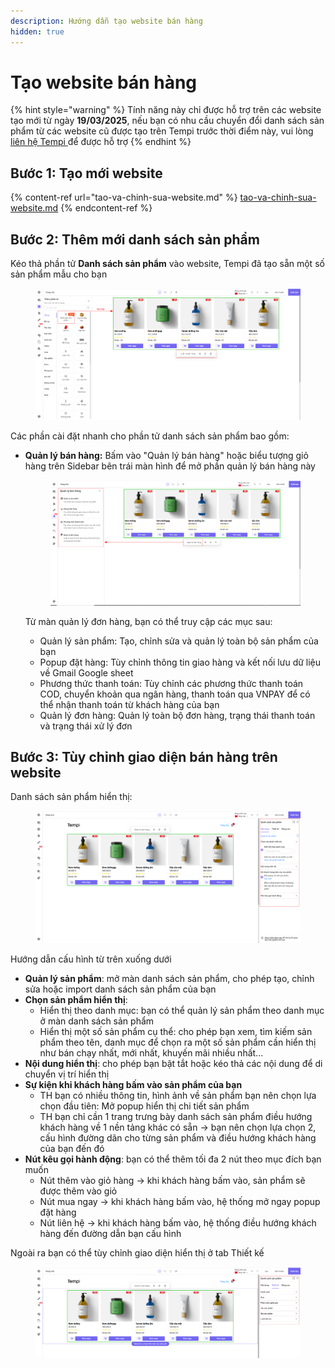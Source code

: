 ```yaml
---
description: Hướng dẫn tạo website bán hàng
hidden: true
---
```


# Tạo website bán hàng

{% hint style="warning" %}
Tính năng này chỉ được hỗ trợ trên các website tạo mới từ ngày **19/03/2025**, nếu bạn có nhu cầu chuyển đổi danh sách sản phẩm từ các website cũ được tạo trên Tempi trước thời điểm này, vui lòng [liên hệ Tempi](https://m.me/tempi.vn)[ ](https://m.me/tempi.vn)để được hỗ trợ
{% endhint %}

## Bước 1: Tạo mới website

{% content-ref url="tao-va-chinh-sua-website.md" %}
[tao-va-chinh-sua-website.md](tao-va-chinh-sua-website.md)
{% endcontent-ref %}

## Bước 2: Thêm mới danh sách sản phẩm

Kéo thả phần tử **Danh sách sản phẩm** vào website, Tempi đã tạo sẵn một số sản phẩm mẫu cho bạn

<figure><img src="../.gitbook/assets/image (199).png" alt=""><figcaption></figcaption></figure>

Các phần cài đặt nhanh cho phần tử danh sách sản phẩm bao gồm:

*   **Quản lý bán hàng:** Bấm vào "Quản lý bán hàng" hoặc biểu tượng giỏ hàng trên Sidebar bên trái màn hình để mở phần quản lý bán hàng này

    <figure><img src="../.gitbook/assets/image (200).png" alt=""><figcaption></figcaption></figure>

    Từ màn quản lý đơn hàng, bạn có thể truy cập các mục sau:

    * Quản lý sản phẩm: Tạo, chỉnh sửa và quản lý toàn bộ sản phẩm của bạn
    * Popup đặt hàng: Tùy chỉnh thông tin giao hàng và kết nối lưu dữ liệu về Gmail Google sheet
    * Phương thức thanh toán: Tùy chỉnh các phương thức thanh toán COD, chuyển khoản qua ngân hàng, thanh toán qua VNPAY để có thể nhận thanh toán từ khách hàng của bạn
    * Quản lý đơn hàng: Quản lý toàn bộ đơn hàng, trạng thái thanh toán và trạng thái xử lý đơn

## Bước 3: Tùy chỉnh giao diện bán hàng trên website

Danh sách sản phẩm hiển thị:

<figure><img src="../.gitbook/assets/image (202).png" alt=""><figcaption></figcaption></figure>

Hướng dẫn cấu hình từ trên xuống dưới

* **Quản lý sản phẩm**: mở màn danh sách sản phẩm, cho phép tạo, chỉnh sửa hoặc import danh sách sản phẩm của bạn
* **Chọn sản phẩm hiển thị**:
  * Hiển thị theo danh mục: bạn có thể quản lý sản phẩm theo danh mục ở màn danh sách sản phẩm
  * Hiển thị một số sản phẩm cụ thể: cho phép bạn xem, tìm kiếm sản phẩm theo tên, danh mục để chọn ra một số sản phẩm cần hiển thị như bán chạy nhất, mới nhất, khuyến mãi nhiều nhất...
* **Nội dung hiển thị**: cho phép bạn bật tắt hoặc kéo thả các nội dung để di chuyển vị trí hiển thị
* **Sự kiện khi khách hàng bấm vào sản phẩm của bạn**
  * TH bạn có nhiều thông tin, hình ảnh về sản phẩm bạn nên chọn lựa chọn đầu tiên: Mở popup hiển thị chi tiết sản phẩm
  * TH bạn chỉ cần 1 trang trưng bày danh sách sản phẩm điều hướng khách hàng về 1 nền tảng khác có sẵn -> bạn nên chọn lựa chọn 2, cấu hình đường dãn cho từng sản phẩm và điều hướng khách hàng của bạn đến đó
* **Nút kêu gọi hành động**: bạn có thể thêm tối đa 2 nút theo mục đích bạn muốn
  * Nút thêm vào giỏ hàng -> khi khách hàng bấm vào, sản phẩm sẽ được thêm vào giỏ
  * Nút mua ngay -> khi khách hàng bấm vào, hệ thống mở ngay popup đặt hàng
  * Nút liên hệ -> khi khách hàng bấm vào, hệ thống điều hướng khách hàng đến đường dẫn bạn cấu hình

Ngoài ra bạn có thể tùy chỉnh giao diện hiển thị ở tab Thiết kế

<figure><img src="../.gitbook/assets/image (203).png" alt=""><figcaption></figcaption></figure>



